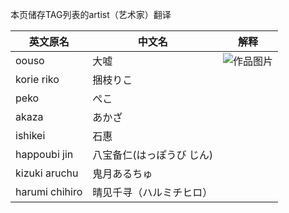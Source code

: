 本页储存TAG列表的artist（艺术家）翻译

| 英文原名 | 中文名 | 解释 |
| -------- | ---------------------- | ---------------------------------------- |
| oouso | 大嘘 | ![作品图片](http://exhentai.org/t/72/3c/723ca0e20e7cbf1b9f83c3a082c37b560de437aa-2602261-1787-2500-jpg_l.jpg) |
|korie riko|捆枝りこ||
|peko|ぺこ||
|akaza|あかざ||
|ishikei|石惠||
|happoubi jin|八宝备仁(はっぽうび じん)||
|kizuki aruchu|鬼月あるちゅ||
|harumi chihiro|晴见千寻（ハルミチヒロ）||